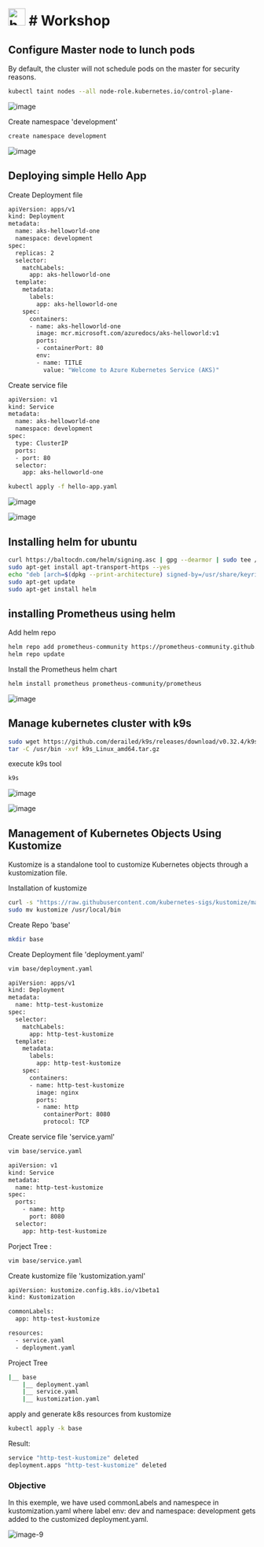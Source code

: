  #   <img src="https://github.com/user-attachments/assets/d567506b-5944-4e20-9517-0cd22e0e2769" width="35" title="hover text"> # Workshop
 
## Configure Master node to lunch pods
By default, the cluster will not schedule pods on the master for security reasons. 
```bash
kubectl taint nodes --all node-role.kubernetes.io/control-plane-
```
![image](https://github.com/user-attachments/assets/828a373c-44b3-4dd1-b78f-6f3c0cc3e3d1)

Create namespace 'development'
```bash
create namespace development
```
![image](https://github.com/user-attachments/assets/b9a1f893-f2e4-4a6a-9c9a-851eeec26621)

## Deploying simple Hello App
Create Deployment file 
```bash
apiVersion: apps/v1
kind: Deployment
metadata:
  name: aks-helloworld-one
  namespace: development
spec:
  replicas: 2
  selector:
    matchLabels:
      app: aks-helloworld-one
  template:
    metadata:
      labels:
        app: aks-helloworld-one
    spec:
      containers:
      - name: aks-helloworld-one
        image: mcr.microsoft.com/azuredocs/aks-helloworld:v1
        ports:
        - containerPort: 80
        env:
        - name: TITLE
          value: "Welcome to Azure Kubernetes Service (AKS)"
```
Create service file 
```bash
apiVersion: v1
kind: Service
metadata:
  name: aks-helloworld-one
  namespace: development
spec:
  type: ClusterIP
  ports:
  - port: 80
  selector:
    app: aks-helloworld-one
```
```bash
kubectl apply -f hello-app.yaml
```
![image](https://github.com/user-attachments/assets/921da68f-d57f-48fc-940d-f138a0f6c0bd)

![image](https://github.com/user-attachments/assets/811a54c2-d711-4905-8096-d2de7b841d75)

## Installing helm for ubuntu
```bash
curl https://baltocdn.com/helm/signing.asc | gpg --dearmor | sudo tee /usr/share/keyrings/helm.gpg > /dev/null
sudo apt-get install apt-transport-https --yes
echo "deb [arch=$(dpkg --print-architecture) signed-by=/usr/share/keyrings/helm.gpg] https://baltocdn.com/helm/stable/debian/ all main" | sudo tee /etc/apt/sources.list.d/helm-stable-debian.list
sudo apt-get update
sudo apt-get install helm
```
## installing Prometheus using helm 
Add helm repo
```bash
helm repo add prometheus-community https://prometheus-community.github.io/helm-charts
helm repo update
```
Install the Prometheus helm chart
```bash
helm install prometheus prometheus-community/prometheus
```
![image](https://github.com/user-attachments/assets/b41005be-41d0-4ca8-b380-065c9f526afc)

## Manage kubernetes cluster with k9s
```bash
sudo wget https://github.com/derailed/k9s/releases/download/v0.32.4/k9s_Linux_amd64.tar.gz
tar -C /usr/bin -xvf k9s_Linux_amd64.tar.gz
```
execute k9s tool 
```bash
k9s
```
![image](https://github.com/user-attachments/assets/213424c5-79a2-42cd-8558-326f5b9958c0)

![image](https://github.com/user-attachments/assets/a9be3eca-4237-47cf-8ab9-8337279d484e)


## Management of Kubernetes Objects Using Kustomize
Kustomize is a standalone tool to customize Kubernetes objects through a kustomization file.

Installation of kustomize 
```bash
curl -s "https://raw.githubusercontent.com/kubernetes-sigs/kustomize/master/hack/install_kustomize.sh"  | bash
sudo mv kustomize /usr/local/bin
```
Create Repo 'base'
```bash
mkdir base
```
Create Deployment file 'deployment.yaml'
```bash
vim base/deployment.yaml
```
```bash
apiVersion: apps/v1
kind: Deployment
metadata:
  name: http-test-kustomize
spec:
  selector:
    matchLabels:
      app: http-test-kustomize
  template:
    metadata:
      labels:
        app: http-test-kustomize
    spec:
      containers:
      - name: http-test-kustomize
        image: nginx
        ports:
        - name: http
          containerPort: 8080
          protocol: TCP
```
Create service file 'service.yaml'
```bash
vim base/service.yaml
```
```bash
apiVersion: v1
kind: Service
metadata:
  name: http-test-kustomize
spec:
  ports:
    - name: http
      port: 8080
  selector:
    app: http-test-kustomize
```
Porject Tree :
```bash
vim base/service.yaml
```
Create kustomize file 'kustomization.yaml'
```bash
apiVersion: kustomize.config.k8s.io/v1beta1
kind: Kustomization

commonLabels:
  app: http-test-kustomize

resources:
  - service.yaml
  - deployment.yaml
```
Project Tree
```bash
|__ base
    |__ deployment.yaml
    |__ service.yaml
    |__ kustomization.yaml
```
apply and generate k8s resources from kustomize
```bash
kubectl apply -k base
```
Result:
```bash
service "http-test-kustomize" deleted
deployment.apps "http-test-kustomize" deleted
```
### Objective
In this exemple, we have used commonLabels and namespece in kustomization.yaml where label env: dev and namespace: development gets added to the customized deployment.yaml.

![image-9](https://github.com/user-attachments/assets/282f12bf-df63-4a8a-989a-a123e16b5ed1)




